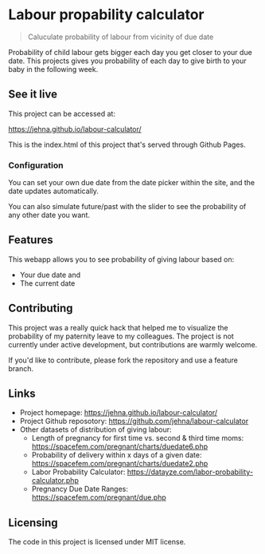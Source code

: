 # Labour propability calculator

> Caluculate probability of labour from vicinity of due date

Probability of child labour gets bigger each day you get closer to your due
date. This projects gives you probability of each day to give birth to your
baby in the following week.

## See it live

This project can be accessed at:

https://jehna.github.io/labour-calculator/

This is the index.html of this project that's served through Github Pages.

### Configuration

You can set your own due date from the date picker within the site, and the date
updates automatically.

You can also simulate future/past with the slider to see the probability of any
other date you want.

## Features

This webapp allows you to see probability of giving labour based on:

- Your due date and
- The current date

## Contributing

This project was a really quick hack that helped me to visualize the probability
of my paternity leave to my colleagues. The project is not currently under
active development, but contributions are warmly welcome.

If you'd like to contribute, please fork the repository and use a feature
branch.

## Links

- Project homepage: https://jehna.github.io/labour-calculator/
- Project Github reposotory: https://github.com/jehna/labour-calculator
- Other datasets of distribution of giving labour:
  - Length of pregnancy for first time vs. second & third time moms: https://spacefem.com/pregnant/charts/duedate6.php
  - Probability of delivery within x days of a given date: https://spacefem.com/pregnant/charts/duedate2.php
  - Labor Probability Calculator: https://datayze.com/labor-probability-calculator.php
  - Pregnancy Due Date Ranges: https://spacefem.com/pregnant/due.php

## Licensing

The code in this project is licensed under MIT license.
